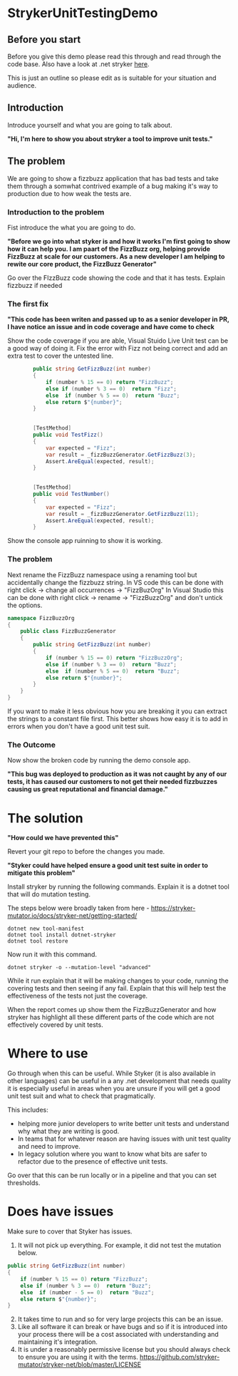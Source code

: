 # StrykerUnitTestingDemo
## Before you start

Before you give this demo please read this through and read through the code base. Also have a look at .net stryker [here](https://stryker-mutator.io/docs/stryker-net/getting-started/).

This is just an outline so please edit as is suitable for your situation and audience.

## Introduction

Introduce yourself and what you are going to talk about.


**"Hi, I'm here to show you about stryker a tool to improve unit tests."**


## The problem

We are going to show a fizzbuzz application that has bad tests and take them through a somwhat contrived example of a bug making it's way to production due to how weak the tests are.

### Introduction to the problem

Fist introduce the what you are going to do.

**"Before we go into what styker is and how it works I'm first going to show how it can help you. I am paart of the FizzBuzz org, helping provide FizzBuzz at scale for our customers. As a new developer I am helping to rewite our core product, the FizzBuzz Generator"**

Go over the FIzzBuzz code showing the code and that it has tests. Explain fizzbuzz if needed

### The first fix

**"This code has been writen and passed up to as a senior developer in PR, I have notice an issue and in code coverage and have come to check**

Show the code coverage if you are able, Visual Stuido Live Unit test can be a good way of doing it. Fix the error with Fizz not being correct and add an extra test to cover the untested line.

```cs
        public string GetFizzBuzz(int number)
        {
            if (number % 15 == 0) return "FizzBuzz";
            else if (number % 3 == 0)  return "Fizz";
            else  if (number % 5 == 0)  return "Buzz";
            else return $"{number}";
        }
```

```cs
        
        [TestMethod]
        public void TestFizz()
        {
            var expected = "Fizz";
            var result = _fizzBuzzGenerator.GetFizzBuzz(3);
            Assert.AreEqual(expected, result);
        }
```

```cs
        
        [TestMethod]
        public void TestNumber()
        {
            var expected = "Fizz";
            var result = _fizzBuzzGenerator.GetFizzBuzz(11);
            Assert.AreEqual(expected, result);
        }
```

Show the console app ruinning to show it is working.

### The problem

Next rename the FizzBuzz namespace using a renaming tool but accidentally change the fizzbuzz string.
In VS code this can be done with right click -> change all occurrences -> "FizzBuzOrg"
In Visual Studio this can be done with right click ->  rename -> "FizzBuzzOrg" and don't untick the options.

```cs
namespace FizzBuzzOrg
{
    public class FizzBuzzGenerator
    {
        public string GetFizzBuzz(int number)
        {
            if (number % 15 == 0) return "FizzBuzzOrg";
            else if (number % 3 == 0)  return "Buzz";
            else  if (number % 5 == 0)  return "Buzz";
            else return $"{number}";
        }
    }
}
```

If you want to make it less obvious how you are breaking it you can extract the strings to a constant file first. This better shows how easy it is to add in errors when you don't have a good unit test suit.

### The Outcome

Now show the broken code by running the demo console app.

**"This bug was deployed to production as it was not caught by any of our tests, it has caused our customers to not get their needed fizzbuzzes causing us great reputational and financial damage."**

# The solution 

**"How could we have prevented this"**

Revert your git repo to before the changes you made.

**"Styker could have helped ensure a good unit test suite in order to mitigate this problem"**

Install stryker by running the following commands. Explain it is a dotnet tool that will do mutation testing.

The steps below were broadly taken from here - https://stryker-mutator.io/docs/stryker-net/getting-started/

```
dotnet new tool-manifest
dotnet tool install dotnet-stryker
dotnet tool restore

```
Now run it with this command.

```
dotnet stryker -o --mutation-level "advanced"
```
While it run explain that it will be making changes to your code, running the covering tests and then seeing if any fail. Explain that this will help test the effectiveness of the tests not just the coverage.

When the report comes up show them the FizzBuzzGenerator and how stryker has highlight all these different parts of the code which are not effectively covered by unit tests.

# Where to use

Go through when this can be useful.
While Styker (it is also available in other languages) can be useful in a any .net development that needs quality it is especially useful in areas when you are unsure if you will get a good unit test suit and what to check that pragmatically.

This includes: 
- helping more junior developers to write better unit tests and understand why what they are writing is good.
- In teams that for whatever reason are having issues with unit test quality and need to improve.
- In legacy solution where you want to know what bits are safer to refactor due to the presence of effective unit tests.

Go over that this can be run locally or in a pipeline and that you can set thresholds.

# Does have issues

Make sure to cover that Styker has issues.

1. It will not pick up everything. For example, it did not test the mutation below.
```cs
public string GetFizzBuzz(int number)
{
    if (number % 15 == 0) return "FizzBuzz";
    else if (number % 3 == 0)  return "Buzz";
    else  if (number - 5 == 0)  return "Buzz";
    else return $"{number}";
}
```

2. It takes time to run and so for very large projects this can be an issue.
3. Like all software it can break or have bugs and so if it is introduced into your process there will be a cost associated with understanding and maintaining it's integration.
4. It is under a reasonably permissive license but you should always check to ensure you are using it with the terms. https://github.com/stryker-mutator/stryker-net/blob/master/LICENSE 

